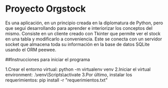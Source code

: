 # Proyecto Orgstock

Es una aplicación, en un principio creada en la diplomatura de Python, pero que seguí desarrollando para aprender e interiorizar los conceptos del mismo. Consiste en un cliente creado con Tkinter que permite ver el stock en una tabla y modificarlo a conveniencia. Este se conecta con un servidor socket que almacena toda su información en la base de datos SQLite usando el ORM peewee.


##Instrucciones para iniciar el programa

1.Crear el entorno virtual: python -m virtualenv venv
2.Iniciar el virtual environment: .\venv\Scripts\activate
3.Por último, instalar los requerimientos: pip install -r "requerimientos.txt"







